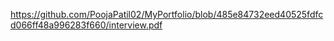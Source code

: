 https://github.com/PoojaPatil02/MyPortfolio/blob/485e84732eed40525fdfcd066ff48a996283f660/interview.pdf

